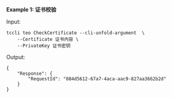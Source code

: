**Example 1: 证书校验**



Input: 

```
tccli teo CheckCertificate --cli-unfold-argument  \
    --Certificate 证书内容 \
    --PrivateKey 证书密钥
```

Output: 
```
{
    "Response": {
        "RequestId": "084d5612-67a7-4aca-aac9-827aa3662b2d"
    }
}
```

